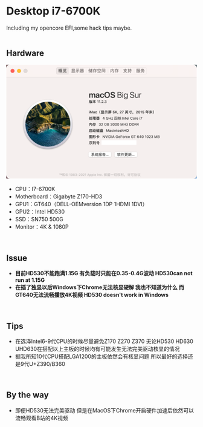 # Desktop i7-6700K
Including my opencore EFI,some hack tips maybe.  
<br/>

## Hardware
![MyHackintosh](https://github.com/Mzaxd/blog-img/blob/main/MyHackintosh.png)
- CPU：I7-6700K    
- Motherboard：Gigabyte Z170-HD3  
- GPU1：GT640（DELL-OEMversion 1DP 1HDMI 1DVI）  
- GPU2：Intel HD530  
- SSD：SN750 500G  
- Monitor：4K & 1080P  
<br/>

## Issue
- **目前HD530不能跑满1.15G 有负载时只能在0.35-0.4G波动 HD530can not run at 1.15G**  
- **在插了独显以后Windows下Chrome无法核显硬解 我也不知道为什么 而GT640无法流畅播放4K视频 HD530 doesn't work in Windows**
<br/>

## Tips
- 在选泽Intel6-9代CPU的时候尽量避免Z170 Z270 Z370 无论HD530 HD630 UHD630在搭配以上主板的时候均有可能发生无法完美驱动核显的情况  
- 据我所知10代CPU搭配LGA1200的主板依然会有核显问题 所以最好的选择还是9代U+Z390/B360
<br/>

## By the way
- 即便HD530无法完美驱动 但是在MacOS下Chrome开启硬件加速后依然可以流畅观看B站的4K视频

